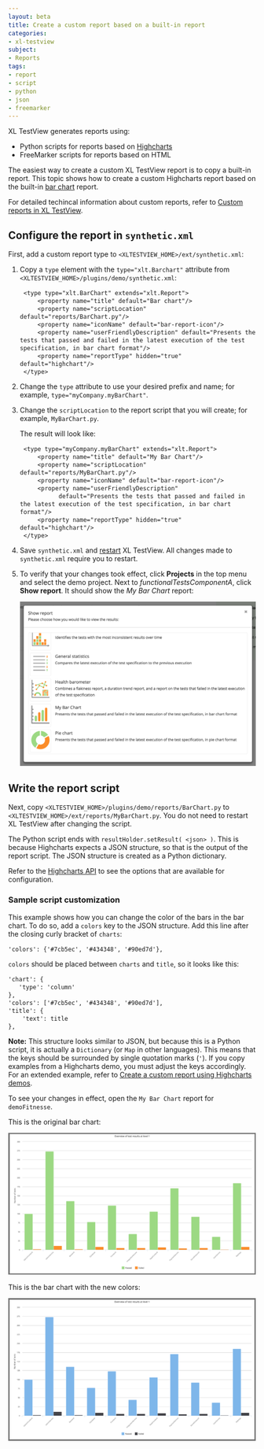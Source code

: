 ```yaml
---
layout: beta
title: Create a custom report based on a built-in report
categories:
- xl-testview
subject:
- Reports
tags:
- report
- script
- python
- json
- freemarker
---
```


XL TestView generates reports using:

* Python scripts for reports based on [Highcharts](http://www.highcharts.com/)
* FreeMarker scripts for reports based on HTML 

The easiest way to create a custom XL TestView report is to copy a built-in report. This topic shows how to create a custom Highcharts report based on the built-in [bar chart](/xl-testview/concept/reports.html#bar-chart) report.

For detailed techincal information about custom reports, refer to [Custom reports in XL TestView](/xl-testview/concept/custom-reports.html).

## Configure the report in `synthetic.xml`

First, add a custom report type to `<XLTESTVIEW_HOME>/ext/synthetic.xml`:

1. Copy a `type` element with the `type="xlt.Barchart"` attribute from `<XLTESTVIEW_HOME>/plugins/demo/synthetic.xml`:

        <type type="xlt.BarChart" extends="xlt.Report">
            <property name="title" default="Bar chart"/>
            <property name="scriptLocation" default="reports/BarChart.py"/>
            <property name="iconName" default="bar-report-icon"/>
            <property name="userFriendlyDescription" default="Presents the tests that passed and failed in the latest execution of the test specification, in bar chart format"/>
            <property name="reportType" hidden="true" default="highchart"/>
        </type>
    
1. Change the `type` attribute to use your desired prefix and name; for example, `type="myCompany.myBarChart"`.
1. Change the `scriptLocation` to the report script that you will create; for example, `MyBarChart.py`.

    The result will look like:

        <type type="myCompany.myBarChart" extends="xlt.Report">
            <property name="title" default="My Bar Chart"/>
            <property name="scriptLocation" default="reports/MyBarChart.py"/>
            <property name="iconName" default="bar-report-icon"/>
            <property name="userFriendlyDescription"
                  default="Presents the tests that passed and failed in the latest execution of the test specification, in bar chart format"/>
            <property name="reportType" hidden="true" default="highchart"/>
        </type>

1. Save `synthetic.xml` and [restart](/xl-testview/how-to/start.html) XL TestView. All changes made to `synthetic.xml` require you to restart.
1. To verify that your changes took effect, click **Projects** in the top menu and select the demo project. Next to *functionalTestsComponentA*, click **Show report**. It should show the *My Bar Chart* report:

    ![Report list with new custom report](images/report-list-with-custom-report.png)

## Write the report script

Next, copy `<XLTESTVIEW_HOME>/plugins/demo/reports/BarChart.py` to `<XLTESTVIEW_HOME>/ext/reports/MyBarChart.py`. You do not need to restart XL TestView after changing the script.

The Python script ends with `resultHolder.setResult( <json> )`. This is because Highcharts expects a JSON structure, so that is the output of the report script. The JSON structure is created as a Python dictionary.

Refer to the [Highcharts API](http://api.highcharts.com/highcharts) to see the options that are available for configuration.

### Sample script customization

This example shows how you can change the color of the bars in the bar chart. To do so, add a `colors` key to the JSON structure. Add this line after the closing curly bracket of `charts`:

    'colors': {'#7cb5ec', '#434348', '#90ed7d'},

`colors` should be placed between `charts` and `title`, so it looks like this:

    'chart': {
       'type': 'column'
    },
    'colors': ['#7cb5ec', '#434348', '#90ed7d'],
    'title': {
        'text': title
    },

**Note:** This structure looks similar to JSON, but because this is a Python script, it is actually a `Dictionary` (or `Map` in other languages). This means that the keys should be surrounded by single quotation marks (`'`). If you copy examples from a Highcharts demo, you must adjust the keys accordingly. For an extended example, refer to [Create a custom report using Highcharts demos](/xl-testview/how-to/create-a-custom-report-using-highcharts-demos.html).

To see your changes in effect, open the `My Bar Chart` report for `demoFitnesse`.

This is the original bar chart:

![image](images/bar-chart-original.png)

This is the bar chart with the new colors:

![image](images/bar-chart-modified-color.png)
